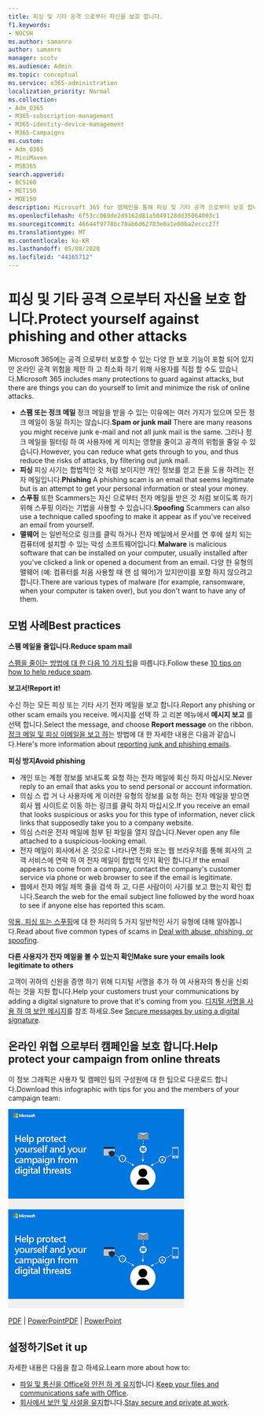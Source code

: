 ```yaml
---
title: 피싱 및 기타 공격 으로부터 자신을 보호 합니다.
f1.keywords:
- NOCSH
ms.author: samanro
author: samanro
manager: scotv
ms.audience: Admin
ms.topic: conceptual
ms.service: o365-administration
localization_priority: Normal
ms.collection:
- Adm_O365
- M365-subscription-management
- M365-identity-device-management
- M365-Campaigns
ms.custom:
- Adm_O365
- MiniMaven
- MSB365
search.appverid:
- BCS160
- MET150
- MOE150
description: Microsoft 365 for 캠페인을 통해 피싱 및 기타 공격 으로부터 보호 합니다.
ms.openlocfilehash: 6f53cc069de2d9162d81a5049128dd35064003c1
ms.sourcegitcommit: 46644f9778bc70ab6d62783e0a1e60ba2eccc27f
ms.translationtype: MT
ms.contentlocale: ko-KR
ms.lasthandoff: 05/08/2020
ms.locfileid: "44165712"
---
```

# <a name="protect-yourself-against-phishing-and-other-attacks"></a><span data-ttu-id="f0586-103">피싱 및 기타 공격 으로부터 자신을 보호 합니다.</span><span class="sxs-lookup"><span data-stu-id="f0586-103">Protect yourself against phishing and other attacks</span></span>

<span data-ttu-id="f0586-104">Microsoft 365에는 공격 으로부터 보호할 수 있는 다양 한 보호 기능이 포함 되어 있지만 온라인 공격 위험을 제한 하 고 최소화 하기 위해 사용자를 직접 할 수도 있습니다.</span><span class="sxs-lookup"><span data-stu-id="f0586-104">Microsoft 365 includes many protections to guard against attacks, but there are things you can do yourself to limit and minimize the risk of online attacks.</span></span>

- <span data-ttu-id="f0586-105">**스팸 또는 정크 메일** 정크 메일을 받을 수 있는 이유에는 여러 가지가 있으며 모든 정크 메일이 동일 하지는 않습니다.</span><span class="sxs-lookup"><span data-stu-id="f0586-105">**Spam or junk mail** There are many reasons you might receive junk e-mail and not all junk mail is the same.</span></span> <span data-ttu-id="f0586-106">그러나 정크 메일을 필터링 하 여 사용자에 게 미치는 영향을 줄이고 공격의 위험을 줄일 수 있습니다.</span><span class="sxs-lookup"><span data-stu-id="f0586-106">However, you can reduce what gets through to you, and thus reduce the risks of attacks, by filtering out junk mail.</span></span>
- <span data-ttu-id="f0586-107">**피싱** 피싱 사기는 합법적인 것 처럼 보이지만 개인 정보를 얻고 돈을 도용 하려는 전자 메일입니다.</span><span class="sxs-lookup"><span data-stu-id="f0586-107">**Phishing** A phishing scam is an email that seems legitimate but is an attempt to get your personal information or steal your money.</span></span>
- <span data-ttu-id="f0586-108">**스푸핑** 또한 Scammers는 자신 으로부터 전자 메일을 받은 것 처럼 보이도록 하기 위해 스푸핑 이라는 기법을 사용할 수 있습니다.</span><span class="sxs-lookup"><span data-stu-id="f0586-108">**Spoofing** Scammers can also use a technique called spoofing to make it appear as if you've received an email from yourself.</span></span> 
- <span data-ttu-id="f0586-109">**맬웨어** 는 일반적으로 링크를 클릭 하거나 전자 메일에서 문서를 연 후에 설치 되는 컴퓨터에 설치할 수 있는 악성 소프트웨어입니다.</span><span class="sxs-lookup"><span data-stu-id="f0586-109">**Malware** is malicious software that can be installed on your computer, usually installed after you've clicked a link or opened a document from an email.</span></span> <span data-ttu-id="f0586-110">다양 한 유형의 맬웨어 (예: 컴퓨터를 처음 사용할 때 랜 섬 웨어)가 있지만이를 포함 하지 않으려고 합니다.</span><span class="sxs-lookup"><span data-stu-id="f0586-110">There are various types of malware (for example, ransomware, when your computer is taken over), but you don't want to have any of them.</span></span> 

## <a name="best-practices"></a><span data-ttu-id="f0586-111">모범 사례</span><span class="sxs-lookup"><span data-stu-id="f0586-111">Best practices</span></span>

<span data-ttu-id="f0586-112">**스팸 메일을 줄입니다.**</span><span class="sxs-lookup"><span data-stu-id="f0586-112">**Reduce spam mail**</span></span>

<span data-ttu-id="f0586-113">[스팸을 줄이는 방법에 대 한 다음 10 가지 팁](https://support.microsoft.com/en-us/office/10-tips-on-how-to-help-reduce-spam-55f756e8-688b-41c3-a086-8f68ccc592f6)을 따릅니다.</span><span class="sxs-lookup"><span data-stu-id="f0586-113">Follow these [10 tips on how to help reduce spam](https://support.microsoft.com/en-us/office/10-tips-on-how-to-help-reduce-spam-55f756e8-688b-41c3-a086-8f68ccc592f6).</span></span>

<span data-ttu-id="f0586-114">**보고서!**</span><span class="sxs-lookup"><span data-stu-id="f0586-114">**Report it!**</span></span>

<span data-ttu-id="f0586-115">수신 하는 모든 피싱 또는 기타 사기 전자 메일을 보고 합니다.</span><span class="sxs-lookup"><span data-stu-id="f0586-115">Report any phishing or other scam emails you receive.</span></span> <span data-ttu-id="f0586-116">메시지를 선택 하 고 리본 메뉴에서 **메시지 보고** 를 선택 합니다.</span><span class="sxs-lookup"><span data-stu-id="f0586-116">Select the message, and choose **Report message** on the ribbon.</span></span>
<span data-ttu-id="f0586-117">[정크 메일 및 피싱 이메일을 보고 하](https://support.office.com/article/Use-the-Report-Message-add-in-b5caa9f1-cdf3-4443-af8c-ff724ea719d2)는 방법에 대 한 자세한 내용은 다음과 같습니다.</span><span class="sxs-lookup"><span data-stu-id="f0586-117">Here's more information about [reporting junk and phishing emails](https://support.office.com/article/Use-the-Report-Message-add-in-b5caa9f1-cdf3-4443-af8c-ff724ea719d2).</span></span>

<span data-ttu-id="f0586-118">**피싱 방지**</span><span class="sxs-lookup"><span data-stu-id="f0586-118">**Avoid phishing**</span></span>
- <span data-ttu-id="f0586-119">개인 또는 계정 정보를 보내도록 요청 하는 전자 메일에 회신 하지 마십시오.</span><span class="sxs-lookup"><span data-stu-id="f0586-119">Never reply to an email that asks you to send personal or account information.</span></span>
- <span data-ttu-id="f0586-120">의심 스 럽 거 나 사용자에 게 이러한 유형의 정보를 요청 하는 전자 메일을 받으면 회사 웹 사이트로 이동 하는 링크를 클릭 하지 마십시오.</span><span class="sxs-lookup"><span data-stu-id="f0586-120">If you receive an email that looks suspicious or asks you for this type of information, never click links that supposedly take you to a company website.</span></span>
- <span data-ttu-id="f0586-121">의심 스러운 전자 메일에 첨부 된 파일을 열지 않습니다.</span><span class="sxs-lookup"><span data-stu-id="f0586-121">Never open any file attached to a suspicious-looking email.</span></span>
- <span data-ttu-id="f0586-122">전자 메일이 회사에서 온 것으로 나타나면 전화 또는 웹 브라우저를 통해 회사의 고객 서비스에 연락 하 여 전자 메일이 합법적 인지 확인 합니다.</span><span class="sxs-lookup"><span data-stu-id="f0586-122">If the email appears to come from a company, contact the company's customer service via phone or web browser to see if the email is legitimate.</span></span>
- <span data-ttu-id="f0586-123">웹에서 전자 메일 제목 줄을 검색 하 고, 다른 사람이이 사기를 보고 했는지 확인 합니다.</span><span class="sxs-lookup"><span data-stu-id="f0586-123">Search the web for the email subject line followed by the word hoax to see if anyone else has reported this scam.</span></span>

<span data-ttu-id="f0586-124">[악용, 피싱 또는 스푸핑](https://support.office.com/article/Deal-with-abuse-phishing-or-spoofing-in-Outlook-com-0d882ea5-eedc-4bed-aebc-079ffa1105a3)에 대 한 처리의 5 가지 일반적인 사기 유형에 대해 알아봅니다.</span><span class="sxs-lookup"><span data-stu-id="f0586-124">Read about five common types of scams in [Deal with abuse, phishing, or spoofing](https://support.office.com/article/Deal-with-abuse-phishing-or-spoofing-in-Outlook-com-0d882ea5-eedc-4bed-aebc-079ffa1105a3).</span></span>

<span data-ttu-id="f0586-125">**다른 사용자가 전자 메일을 볼 수 있는지 확인**</span><span class="sxs-lookup"><span data-stu-id="f0586-125">**Make sure your emails look legitimate to others**</span></span>

<span data-ttu-id="f0586-126">고객이 귀하의 신원을 증명 하기 위해 디지털 서명을 추가 하 여 사용자의 통신을 신뢰 하는 것을 지원 합니다.</span><span class="sxs-lookup"><span data-stu-id="f0586-126">Help your customers trust your communications by adding a digital signature to prove that it's coming from you.</span></span> <span data-ttu-id="f0586-127">[디지털 서명을 사용 하 여 보안 메시지](https://support.office.com/article/secure-messages-by-using-a-digital-signature-549ca2f1-a68f-4366-85fa-b3f4b5856fc6)를 참조 하세요.</span><span class="sxs-lookup"><span data-stu-id="f0586-127">See [Secure messages by using a digital signature](https://support.office.com/article/secure-messages-by-using-a-digital-signature-549ca2f1-a68f-4366-85fa-b3f4b5856fc6).</span></span>

## <a name="help-protect-your-campaign-from-online-threats"></a><span data-ttu-id="f0586-128">온라인 위협 으로부터 캠페인을 보호 합니다.</span><span class="sxs-lookup"><span data-stu-id="f0586-128">Help protect your campaign from online threats</span></span>

<span data-ttu-id="f0586-129">이 정보 그래픽은 사용자 및 캠페인 팀의 구성원에 대 한 팁으로 다운로드 합니다.</span><span class="sxs-lookup"><span data-stu-id="f0586-129">Download this infographic with tips for you and the members of your campaign team:</span></span>

<span data-ttu-id="f0586-130">[![캠페인 정보 그래픽 보호 도움말](../media/M365-Campaigns-WhatCanUsersDoToSecure-358x201.png)](downloads/M365CampaignsWhatCanUsersDoToSecure.pdf)</span><span class="sxs-lookup"><span data-stu-id="f0586-130">[![The help protect your campaign info graphic](../media/M365-Campaigns-WhatCanUsersDoToSecure-358x201.png)](downloads/M365CampaignsWhatCanUsersDoToSecure.pdf)</span></span>

<span data-ttu-id="f0586-131">[PDF](downloads/M365CampaignsWhatCanUsersDoToSecure.pdf) | [PowerPoint](https://github.com/MicrosoftDocs/microsoft-365-docs-pr/raw/live/m365-democracy/microsoft-365/campaigns/downloads/M365CampaignsWhatCanUsersDoToSecure.pptx)</span><span class="sxs-lookup"><span data-stu-id="f0586-131">[PDF](downloads/M365CampaignsWhatCanUsersDoToSecure.pdf) | [PowerPoint](https://github.com/MicrosoftDocs/microsoft-365-docs-pr/raw/live/m365-democracy/microsoft-365/campaigns/downloads/M365CampaignsWhatCanUsersDoToSecure.pptx)</span></span>

## <a name="set-it-up"></a><span data-ttu-id="f0586-132">설정하기</span><span class="sxs-lookup"><span data-stu-id="f0586-132">Set it up</span></span>

<span data-ttu-id="f0586-133">자세한 내용은 다음을 참고 하세요.</span><span class="sxs-lookup"><span data-stu-id="f0586-133">Learn more about how to:</span></span>
- <span data-ttu-id="f0586-134">[파일 및 통신을 Office와 안전 하 게 유지](https://support.microsoft.com/en-us/office/keep-your-files-and-communications-safe-with-office-c4ddc381-7395-42da-887c-8836a3bb975f)합니다.</span><span class="sxs-lookup"><span data-stu-id="f0586-134">[Keep your files and communications safe with Office](https://support.microsoft.com/en-us/office/keep-your-files-and-communications-safe-with-office-c4ddc381-7395-42da-887c-8836a3bb975f).</span></span>
- <span data-ttu-id="f0586-135">[회사에서 보안 및 사설을 유지](https://support.office.com/article/stay-secure-and-private-at-work-104c7d91-b25a-453d-beee-ba64b6c6fc2d)합니다.</span><span class="sxs-lookup"><span data-stu-id="f0586-135">[Stay secure and private at work](https://support.office.com/article/stay-secure-and-private-at-work-104c7d91-b25a-453d-beee-ba64b6c6fc2d).</span></span>
  
